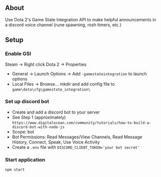 ## About
Use Dota 2's Game State Integration API to make helpful announcements in a discord voice channel (rune spawning, rosh timers, etc.)

## Setup
### Enable GSI
Steam -> Right click Dota 2 -> Properties
 - General -> Launch Options -> Add `-gamestateintegration` to launch options
 - Local Files -> Browse... mkdir and add config file to `game\dota\cfg\gamestate_integration\`
### Set up discord bot
 - Create and add a discord bot to your server
 - See Step 1 (approximately) `https://www.digitalocean.com/community/tutorials/how-to-build-a-discord-bot-with-node-js`
 - Scope: bot
 - Bot Permissions: Read Messages/View Channels, Read Message History, Connect, Speak, Use Voice Activity
 - Create a `.env` file with `DISCORD_CLIENT_TOKEN='your bot secret'`
### Start application
`npm start`
